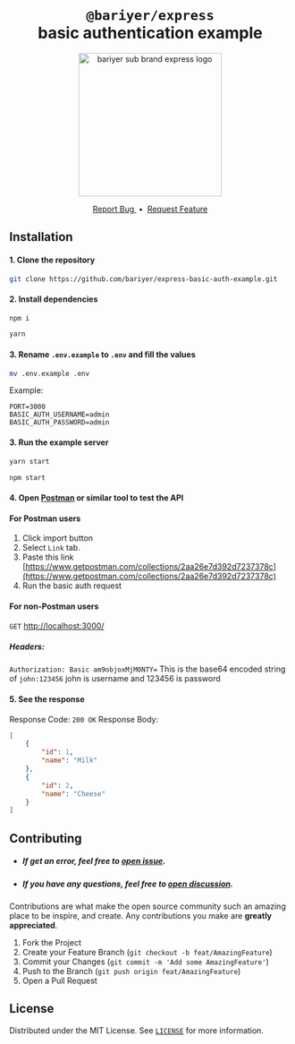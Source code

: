 <h1 align="center">
  <code>@bariyer/express</code></br>
  basic authentication example
</h1>
<p align="center">
  <img width="256" alt="bariyer sub brand express logo" src="https://user-images.githubusercontent.com/29407019/134476716-61a6cff3-8122-4c45-bb10-669406702d6e.png">
</p>

<p align="center">
  <a href="https://github.com/bariyer/express-basic-auth-example/issues/new?assignees=&labels=Bug&title=">
    Report Bug
  </a>
  &nbsp;•&nbsp;
  <a href="https://github.com/bariyer/express-basic-auth-example/issues/new?assignees=&labels=Feature&title=">
    Request Feature
  </a>
</p>

## Installation
#### 1. Clone the repository
  ```bash
  git clone https://github.com/bariyer/express-basic-auth-example.git
  ```

#### 2. Install dependencies
  ```bash
  npm i
  ```
  ```bash
  yarn
  ```

#### 3. Rename `.env.example` to `.env` and fill the values
  ```bash
  mv .env.example .env
  ```

  Example: 
  ```dotenv
  PORT=3000
  BASIC_AUTH_USERNAME=admin
  BASIC_AUTH_PASSWORD=admin
  ```

#### 3. Run the example server
  ```bash
  yarn start
  ```
  ```bash
  npm start
  ```

#### 4. Open [Postman](https://www.postman.com/) or similar tool to test the API

#### For Postman users
1. Click import button
2. Select `Link` tab.
3. Paste this link [https://www.getpostman.com/collections/2aa26e7d392d7237378c](https://www.getpostman.com/collections/2aa26e7d392d7237378c)
4. Run the basic auth request

#### For non-Postman users
`GET` [http://localhost:3000/](http://localhost:3000/)

##### Headers:
`Authorization: Basic am9objoxMjM0NTY=`
This is the base64 encoded string of `john:123456`
john is username and 123456 is password

#### 5. See the response
Response Code: `200 OK`
Response Body:
  ```json
  [
      {
          "id": 1,
          "name": "Milk"
      },
      {
          "id": 2,
          "name": "Cheese"
      }
  ]
  ```
## Contributing

- ##### If get an error, feel free to [open issue](https://github.com/bariyer/express-basic-auth-example/issues/new/choose).
- ##### If you have any questions, feel free to [open discussion](https://github.com/bariyer/express-basic-auth-example/discussions/new).

Contributions are what make the open source community such an amazing place to be inspire, and create. Any contributions you make are **greatly appreciated**.

1. Fork the Project
2. Create your Feature Branch (`git checkout -b feat/AmazingFeature`)
3. Commit your Changes (`git commit -m 'Add some AmazingFeature'`)
4. Push to the Branch (`git push origin feat/AmazingFeature`)
5. Open a Pull Request

## License

Distributed under the MIT License. See [`LICENSE`](LICENSE) for more information.
